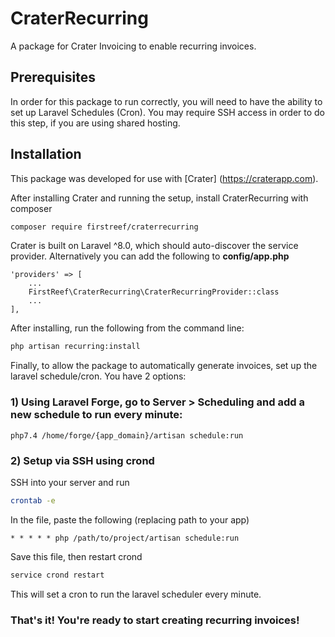# CraterRecurring
A package for Crater Invoicing to enable recurring invoices.

## Prerequisites
In order for this package to run correctly, you will need to have the ability to set up Laravel Schedules (Cron). You may require SSH access in order to do this step, if you are using shared hosting.

## Installation
This package was developed for use with [Crater] (https://craterapp.com). 

After installing Crater and running the setup, install CraterRecurring with composer

```bash
composer require firstreef/craterrecurring
```

Crater is built on Laravel ^8.0, which should auto-discover the service provider. Alternatively you can add the following to __config/app.php__

```
'providers' => [
    ...
    FirstReef\CraterRecurring\CraterRecurringProvider::class
    ...
],
```

After installing, run the following from the command line:

```bash
php artisan recurring:install
```

Finally, to allow the package to automatically generate invoices, set up the laravel schedule/cron. You have 2 options:

### 1) Using Laravel Forge, go to Server > Scheduling and add a new schedule to run every minute:
```
php7.4 /home/forge/{app_domain}/artisan schedule:run
```

### 2) Setup via SSH using crond
SSH into your server and run
```bash
crontab -e
```
In the file, paste the following (replacing path to your app)
```
* * * * * php /path/to/project/artisan schedule:run
```
Save this file, then restart crond
```bash
service crond restart
```

This will set a cron to run the laravel scheduler every minute.

### That's it! You're ready to start creating recurring invoices!
